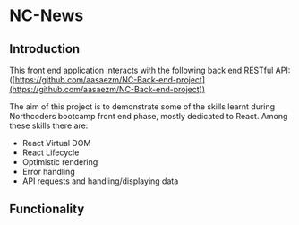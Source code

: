 # NC-News

## Introduction

This front end application interacts with the following back end RESTful API: ([https://github.com/aasaezm/NC-Back-end-project](https://github.com/aasaezm/NC-Back-end-project))

The aim of this project is to demonstrate some of the skills learnt during Northcoders bootcamp front end phase, mostly dedicated to React. Among these skills there are:
* React Virtual DOM
* React Lifecycle
* Optimistic rendering
* Error handling
* API requests and handling/displaying data

## Functionality 

